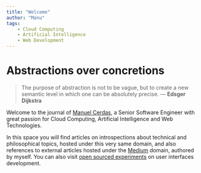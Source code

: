 ```yaml
---
title: "Welcome"
author: "Manu"
tags:
    - Cloud Computing
    - Artificial Intelligence
    - Web Development
---
```


# Abstractions over concretions
> The purpose of abstraction is not to be vague, but to create a new semantic level in which one can be absolutely precise. — **Edsger Dijkstra**

Welcome to the journal of [Manuel Cerdas](https://www.linkedin.com/in/manuelro/), a Senior Software Engineer with great passion for Cloud Computing, Artificial Intelligence and Web Technologies.

In this space you will find articles on introspections about technical and philosophical topics, hosted under this very same domain, and also references to external articles hosted under the [Medium](https://abstractvoyage.medium.com/) domain, authored by myself. You can also visit [open sourced experiments](https://codepen.io/manuelro) on user interfaces development.